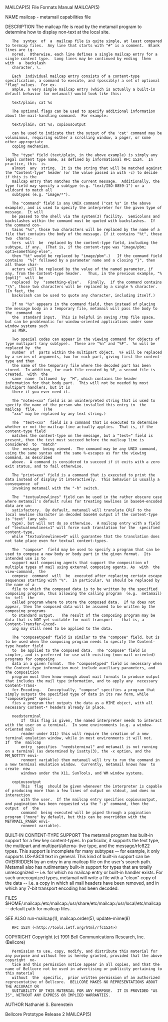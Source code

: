 MAILCAP(5)							      File Formats Manual							    MAILCAP(5)

NAME
       mailcap - metamail capabilities file

DESCRIPTION
       The mailcap file is read by the metamail program to determine how to display non-text at the local site.

       The  syntax  of	a  mailcap file is quite simple, at least compared to termcap files.  Any line that starts with "#" is a comment.  Blank lines are ig‐
       nored.  Otherwise, each line defines a single mailcap entry for a single content type.  Long lines may be continued by ending  them  with  a  backslash
       character, \.

       Each  individual mailcap entry consists of a content-type specification, a command to execute, and (possibly) a set of optional "flag" values.  For ex‐
       ample, a very simple mailcap entry (which is actually a built-in default behavior for metamail) would look like this:

       text/plain; cat %s

       The optional flags can be used to specify additional information about the mail-handling command.  For example:

       text/plain; cat %s; copiousoutput

       can be used to indicate that the output of the 'cat' command may be voluminous, requiring either a scrolling window, a pager, or some other appropriate
       coping mechanism.

       The "type" field (text/plain, in the above example) is simply any legal content type name, as defined by informational RFC 1524.	 In practice, this  is
       almost  any  string.  It is the string that will be matched against the "Content-type" header (or the value passed in with -c) to decide if this is the
       mailcap entry that matches the current message.	Additionally, the type field may specify a subtype (e.g. "text/ISO-8859-1") or a wildcard to match all
       subtypes (e.g. "image/*").

       The "command" field is any UNIX command ("cat %s" in the above example), and is used to specify the interpreter for the given type of message.  It will
       be passed to the shell via the system(3) facility.  Semicolons and backslashes within the command must be quoted with backslashes.  If the command con‐
       tains "%s", those two characters will be replaced by the name of a file that contains the body of the message. If it contains "%t", those  two  charac‐
       ters  will  be  replaced by the content-type field, including the subtype, if any.  (That is, if the content-type was "image/pbm; opt1=something-else",
       then "%t" would be replaced by "image/pbm".)   If the command field contains  "%{" followed by a parameter name and a closing "}", then all those char‐
       acters will be replaced by the value of the named parameter, if any, from the Content-type header.   Thus, in the previous example, "%{opt1}"  will  be
       replaced	 by  "something-else".	 Finally,  if the command contains "\%", those two characters will be replaced by a single % character.	 (In fact, the
       backslash can be used to quote any character, including itself.)

       If no "%s" appears in the command field, then instead of placing the message body in a temporary file, metamail will pass the body to  the  command  on
       the  standard input.  This is helpful in saving /tmp file space, but can be problematic for window-oriented applications under some window systems such
       as MGR.

       Two special codes can appear in the viewing command for objects of type multipart (any subtype).	 These are "%n" and "%F".  %n will be replaced by  the
       number  of  parts within the multipart object.  %F will be replaced by a series of arguments, two for each part, giving first the content-type and then
       the name of the temporary file where the decoded part has been stored.  In addition, for each file created by %F, a second file is  created,  with  the
       same  name  followed  by	 "H", which contains the header information for that body part.	 This will not be needed by most multipart handlers, but it is
       there if you ever need it.

       The "notes=xxx" field is an uninterpreted string that is used to specify the name of the person who installed this entry in  the	 mailcap  file.	  (The
       "xxx" may be replaced by any text string.)

       The  "test=xxx"	field is a command that is executed to determine whether or not the mailcap line actually applies.  That is, if the content-type field
       matches the content-type on the message, but a "test=" field is present, then the test must succeed before the mailcap line is  considered  to  "match"
       the  message  being viewed.  The command may be any UNIX command, using the same syntax and the same %-escapes as for the viewing command, as described
       above.  A command is considered to succeed if it exits with a zero exit status, and to fail otherwise.

       The "print=xxx" field is a command that is executed to print the data instead of display it interactively.  This behavior is usually a  consequence  of
       invoking metamail with the "-h" switch.

       The  "textualnewlines" field can be used in the rather obscure case where metamail's default rules for treating newlines in base64-encoded data are un‐
       satisfactory.  By default, metamail will translate CRLF to the local newline character in decoded base64 output if the content-type is "text" (any sub‐
       type), but will not do so otherwise.  A mailcap entry with a field of "textualnewlines=1" will force such translation for the  specified	 content-type,
       while "textualnewlines=0" will guarantee that the translation does not take place even for textual content-types.

       The  "compose"  field may be used to specify a program that can be used to compose a new body or body part in the given format.	Its intended use is to
       support mail composing agents that support the composition of multiple types of mail using external composing agents. As	 with  the  view-command,  the
       compose	command	 will  be  executed after replacing certain escape sequences starting with "%".	 In particular, %s should be replaced by the name of a
       file to which the composed data is to be written by the specified composing program, thus allowing the calling program  (e.g.  metamail)	 to  tell  the
       called program where to store the composed data.	 If %s does not appear, then the composed data will be assumed to be written by the composing programs
       to standard output.   The result of the composing program may be data that is NOT yet suitable for mail transport -- that is, a Content-Transfer-Encod‐
       ing may still need to be applied to the data.

       The "composetyped" field is similar to the "compose" field, but is to be used when the composing program needs to specify the Content-type header field
       to  be applied to the composed data.  The "compose" field is simpler, and is preferred for use with existing (non-mail-oriented) programs for composing
       data in a given format.	The "composetyped" field is necessary when the Content-type information must include auxiliary parameters, and the composition
       program must then know enough about mail formats to produce output that includes the mail type information, and to apply any  necessary	Content-Trans‐
       fer-Encoding.   Conceptually, "compose" specifies a program that simply outputs the specified type of data in its raw form, while "composetyped" speci‐
       fies a program that outputs the data as a MIME object, with all necessary Content-* headers already in place.

       needsterminal
	       If  this flag is given, the named interpreter needs to interact with the user on a terminal.  In some environments (e.g. a window-oriented mail
	       reader under X11) this will require the creation of a new terminal emulation window, while in most environments it will not.   If  the  mailcap
	       entry  specifies	 "needsterminal" and metamail is not running on a terminal (as determined by isatty(3), the -x option, and the MM_NOTTTY envi‐
	       ronment variable) then metamail will try to run the command in a new terminal emulation window.	Currently, metamail knows how  to  create  new
	       windows under the X11, SunTools, and WM window systems.

       copiousoutput
	       This  flag  should be given whenever the interpreter is capable of producing more than a few lines of output on stdout, and does no interaction
	       with the user.  If the mailcap entry specifies copiousoutput, and pagination has been requested via the "-p" command, then the  output  of  the
	       command	being executed will be piped through a pagination program ("more" by default, but this can be overridden with the METAMAIL_PAGER envi‐
	       ronment variable).

BUILT-IN CONTENT-TYPE SUPPORT
       The metamail program has built-in support for a few key content-types.  In particular, it supports the text type, the multipart and  multipart/alterna‐
       tive type, and the message/rfc822 types.	 This support is incomplete for many subtypes -- for example, it only supports US-ASCII text in general.  This
       kind  of	 built-in support can be OVERRIDDEN by an entry in any mailcap file on the user's search path.	Metamail also has rudimentary built-in support
       for types that are totally unrecognized -- i.e. for which no mailcap entry or built-in handler exists.  For  such  unrecognized	types,	metamail  will
       write  a file with a "clean" copy of the data -- i.e. a copy in which all mail headers have been removed, and in which any 7-bit transport encoding has
       been decoded.

FILES
       $HOME/.mailcap:/etc/mailcap:/usr/share/etc/mailcap:/usr/local/etc/mailcap -- default path for mailcap files.

SEE ALSO
       run-mailcap(1), mailcap.order(5), update-mime(8)

       RFC 1524 (<http://tools.ietf.org/html/rfc1524>)

COPYRIGHT
       Copyright (c) 1991 Bell Communications Research, Inc. (Bellcore)

       Permission to use, copy, modify, and distribute this material for any purpose and without fee is hereby granted, provided that the above copyright  no‐
       tice and this permission notice appear in all copies, and that the name of Bellcore not be used in advertising or publicity pertaining to this material
       without	the  specific,	prior written permission of an authorized representative of Bellcore.  BELLCORE MAKES NO REPRESENTATIONS ABOUT THE ACCURACY OR
       SUITABILITY OF THIS MATERIAL FOR ANY PURPOSE.  IT IS PROVIDED "AS IS", WITHOUT ANY EXPRESS OR IMPLIED WARRANTIES.

AUTHOR
       Nathaniel S. Borenstein

Bellcore Prototype							   Release 2								    MAILCAP(5)
